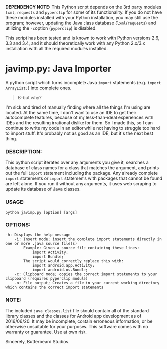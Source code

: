 **DEPENDENCY NOTE:** This Python script depends on the 3rd party modules `lxml`, `requests` and `pyperclip` for some of its functionality. If you do not have these modules installed with your Python installation, you may still use the program; however, updating the Java class database (`lxml`/`requests`) and utilizing the `-c`option (`pyperclip`) is disabled.

This script has been tested and is known to work with Python versions 2.6, 3.3 and 3.4, and it should theoretically work with any Python 2.x/3.x installation with all the required modules installed.

# javimp.py: Java Importer

A python script which turns incomplete Java `import` statements (e.g. `import ArrayList;`) into complete ones.

> B-but why?

I'm sick and tired of manually finding where all the things I'm using are located. At the same time, I don't want to use an IDE to get their autocomplete features, because of my less-than-ideal experiences with IDEs and the resulting irrational dislike for them. So I made this, so I can continue to write my code in an editor while not having to struggle too hard to import stuff. It's probably not as good as an IDE, but it's the next best thing.

### DESCRIPTION:

This python script iterates over any arguments you give it, searches a database of class names for a class that matches the argument, and prints out the full `import` statement including the package. Any already complete `import` statements or `import` statements with packages that cannot be found are left alone. If you run it without any arguments, it uses web scraping to update its database of Java classes.

### USAGE:

`python javimp.py [option] [args]`

### OPTIONS:

```
-h: Displays the help message
    -i: Insert mode; insert the complete import statements directly in one or more .java source file(s)
        Example: Given a source file containing these lines:
            import Activity;
            import Bundle;
        The script would correctly replace this with:
            import android.app.Activity;
            import android.os.Bundle;
    -c: Clipboard mode; copies the correct import statements to your clipboard (requires pyperclip module)
    -o: File output; Creates a file in your current working directory which contains the correct import statements
```

### NOTE:

The included `java_classes.list` file should contain all of the standard library classes and the classes for Android app development as of 2016/06/20. It may be incomplete, contain erroneous information, or be otherwise unsuitable for your purposes. This software comes with no warranty or guarantee. Use at own risk.

Sincerely, Butterbeard Studios.
